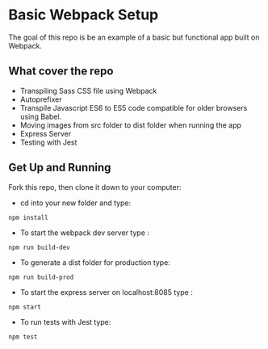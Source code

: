 # Basic Webpack Setup

The goal of this repo is be an example of a basic but functional app built on Webpack.

## What cover the repo

- Transpiling Sass CSS file using Webpack
- Autoprefixer
- Transpile Javascript ES6 to ES5 code compatible for older browsers using Babel.
- Moving images from src folder to dist folder when running the app
- Express Server
- Testing with Jest

## Get Up and Running

Fork this repo, then clone it down to your computer:

- cd into your new folder and type:

```
npm install
```

- To start the webpack dev server type :

```
npm run build-dev
```

- To generate a dist folder for production type:

```
npm run build-prod
```

- To start the express server on localhost:8085 type :

```
npm start
```

- To run tests with Jest type:

```
npm test
```
